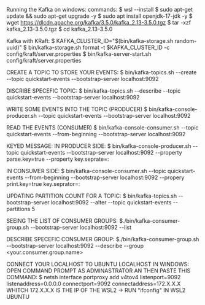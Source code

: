 Running the Kafka on windows:
commands:
$ wsl --install
$ sudo apt-get update && sudo apt-get upgrade -y
$ sudo apt install openjdk-17-jdk -y
$ wget https://dlcdn.apache.org/kafka/3.5.0/kafka_2.13-3.5.0.tgz
$ tar -xzf kafka_2.13-3.5.0.tgz
$ cd kafka_2.13-3.5.0


Kafka with KRaft:
$ KAFKA_CLUSTER_ID="$(bin/kafka-storage.sh random-uuid)"
$ bin/kafka-storage.sh format -t $KAFKA_CLUSTER_ID -c config/kraft/server.properties
$ bin/kafka-server-start.sh config/kraft/server.properties

CREATE A TOPIC TO STORE YOUR EVENTS:
$ bin/kafka-topics.sh --create --topic quickstart-events --bootstrap-server localhost:9092

DISCRIBE SPECEFIC TOPIC:
$ bin/kafka-topics.sh --describe --topic quickstart-events --bootstrap-server localhost:9092

WRITE SOME EVENTS INTO THE TOPIC (PRODUCER)
$ bin/kafka-console-producer.sh --topic quickstart-events --bootstrap-server localhost:9092

READ THE EVENTS (CONSUMER)
$ bin/kafka-console-consumer.sh --topic quickstart-events --from-beginning --bootstrap-server localhost:9092

KEYED MESSAGE:
IN PRODUCER SIDE:
$ bin/kafka-console-producer.sh --topic quickstart-events --bootstrap-server localhost:9092 --property parse.key=true --property key.seprate=:

IN CONSUMER SIDE:
$ bin/kafka-console-consumer.sh --topic quickstart-events --from-beginning --bootstrap-server localhost:9092 --propery print.key=true key.seprator=:

UPDATING PARTITION COUNT FOR A TOPIC:
$ bin/kafka-topics.sh --bootstrap-server localhost:9092 --alter --topic quickstart-events --partitions 5

SEEING THE LIST OF CONSUMER GROUPS:
$./bin/kafka-consumer-group.sh --bootstrap-server localhost:9092 --list

DESCRIBE SPECEFIC CONSUMER GROUP:
$./bin/kafka-consumer-group.sh --bootstrap-server localhost:9092 --describe --group <your.consumer.group.name>

CONNECT YOUR LOCALHOST TO UBUNTU LOCALHOST IN WINDOWS:
OPEN COMMAND PROMPT AS ADMINASTRATOR AN THEN PASTE THIS COMMAND:
$ netsh interface portproxy add v4tov4 listenport=9092 listenaddress=0.0.0.0 connectport=9092 connectaddress=172.X.X.X
 WHITCH 172.X.X.X IS THE IP OF THE WSL2 -> RUN "ifconfig" IN WSL2 UBUNTU

